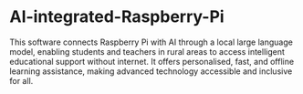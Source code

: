 # AI-integrated-Raspberry-Pi
This software connects Raspberry Pi with AI through a local large language model, enabling students and teachers in rural areas to access intelligent educational support without internet. It offers personalised, fast, and offline learning assistance, making advanced technology accessible and inclusive for all.
